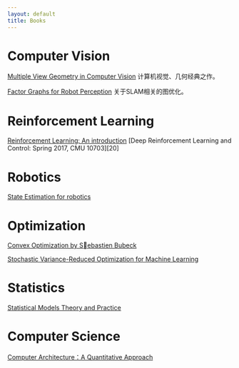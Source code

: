 ```yaml
---
layout: default
title: Books
---
```


[1]: http://www.princeton.edu/~sbubeck/Bubeck14.pdf
[2]:http://webdocs.cs.ualberta.ca/~sutton/book/ebook/the-book.html
[3]:http://www.di.ens.fr/~fbach/2017_SIOPT_NonX.pdf
[4]: http://www.amazon.com/Statistical-Models-Practice-David-Freedman/dp/0521743850
[5]: https://www.amazon.com/Computer-Architecture-Sixth-Quantitative-Approach/dp/0128119055
[7]: https://www.cambridge.org/core/books/multiple-view-geometry-in-computer-vision/0B6F289C78B2B23F596CAA76D3D43F7A 
[8]: http://asrl.utias.utoronto.ca/~tdb/bib/barfoot_ser17.pdf
[9]: https://katefvision.github.io/#readings
[10]: http://www.cs.cmu.edu/~kaess/pub/Dellaert17fnt.pdf
# Computer Vision

[Multiple View Geometry in Computer Vision][7]
计算机视觉、几何经典之作。

[Factor Graphs for Robot Perception][10]
关于SLAM相关的图优化。

# Reinforcement Learning

[Reinforcement Learning: An introduction][2]
[Deep Reinforcement Learning and Control: Spring 2017, CMU 10703][20]
# Robotics

[State Estimation for robotics][8]

# Optimization

[Convex Optimization by Sebastien Bubeck][1]


[Stochastic Variance-Reduced Optimization for Machine Learning][3]

# Statistics

[Statistical Models Theory and Practice][4]

# Computer Science

[Computer Architecture：A Quantitative Approach][5]
